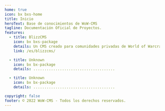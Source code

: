 ```yaml
---
home: true
icon: bx bxs-home
title: Inicio
heroText: Base de conocimientos de WoW-CMS
tagline: Documentación Oficial de Proyectos.
features:
  - title: BlizzCMS
    icon: bx bxs-package
    details: Un CMS creado para comunidades privadas de World of Warcraft
    link: /es/blizzcms/

  - title: Unknown
    icon: bx bx-package
    details: .....................................

  - title: Unknown
    icon: bx bx-package
    details: .....................................

copyright: false
footer: © 2022 WoW-CMS - Todos los derechos reservados.
---
```

